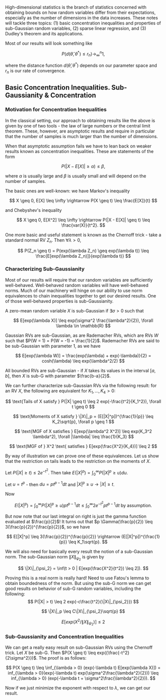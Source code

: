 
High-dimensional statistics is the branch of statistics concerned with obtaining bounds on how random variables differ from their expectations, especially as the number of dimensions in the data increases. These notes will tackle three topics: (1) basic concentration inequalities and properties of sub-Gaussian random variables, (2) sparse linear regression, and (3) Dudley's theorem and its applications.

Most of our results will look something like 

$$
P(d(\hat{\theta},\theta^*) \leq r_n) \rightarrow^{n}_{\infty} 1,
$$

where the distance function $d(\hat{\theta},\theta^*)$ depends on our parameter space and $r_n$ is our rate of convergence.

## Basic Concentration Inequalities. Sub-Gaussianity & Concentration
### Motivation for Concentration Inequalities
In the classical setting, our approach to obtaining results like the above is given by one of two tools - the law of large numbers or the central limit theorem. These, however, are asymptotic results and require in particular that the number of samples is much larger than the number of dimensions.

When that asymptotic assumption fails we have to lean back on weaker results known as concentration inequalities. These are statements of the form

$$
P(|X - E[X]| \geq \alpha) \leq \beta,
$$

where $\alpha$ is usually large and $\beta$ is usually small and will depend on the number of samples.

The basic ones are well-known: we have Markov's inequality

$$
X \geq 0, E[X] \leq \infty \rightarrow P(X \geq t) \leq \frac{E[X]}{t}
$$

and Chebyshev's inequality

$$
X \geq 0, E[X^2] \leq \infty \rightarrow P(|X - E[X]| \geq t) \leq \frac{var(X)}{t^2}.
$$

One more basic and useful statement is known as the Chernoff trick - take a standard normal RV $Z_n$. Then $\forall \lambda > 0$,

$$
P(Z_n \geq t) = P(exp(\lambda Z_n) \geq exp(\lambda t)) \leq \frac{E[exp(\lambda Z_n)]}{exp(\lambda t)}
$$


### Characterizing Sub-Gaussianity
Most of our results will require that our random variables are sufficiently well-behaved. Well-behaved random variables will have well-behaved norms. Much of our machinery will hinge on our ability to use norm equivalences to chain inequalities together to get our desired results. One of those well-behaved properties is sub-Gaussianity.

A zero-mean random variable $X$ is sub-Gaussian if $\exists \sigma > 0$ such that

$$
E[exp(\lambda X)] \leq exp(\sigma^2 \frac{\lambda^2}{2}), \forall \lambda \in \mathbb{R}
$$

Gaussian RVs are sub-Gaussian, as are Rademacher RVs, which are RVs $W$ such that $P(W = 1) = P(W = -1) = \frac{1}{2}$. Rademacher RVs are said to be sub-Gaussian with parameter 1, as we have 

$$
E[exp(\lambda W)] = \frac{exp(\lambda) + exp(-\lambda)}{2} = cosh(\lambda) \leq exp(\lambda^2/2)
$$

All bounded RVs are sub-Gaussian - if $X$ takes its values in the interval $[a,b]$, then $X$ is sub-G with parameter $\frac{b-a}{2}$.

We can further characterize sub-Gaussian RVs via the following result: for an RV $X$, the following are equivalent for $K_1, \dots, K_4 > 0$:

$$
\text{Tails of X satisfy } P(|X| \geq t) \leq 2 exp(-\frac{t^2}{K_1^2}), \forall t \geq 0
$$

$$
\text{Moments of X satisfy } \|X\|_p = (E[|X|^p])^{\frac{1}{p}} \leq K_2\sqrt{p}, \forall p \geq 1
$$

$$
\text{MGF of X satisfies } E[exp(\lambda^2 X^2)] \leq exp(K_3^2 \lambda^2), \forall |\lambda| \leq \frac{1}{K_3}
$$

$$
\text{MGF of } X^2 \text{ satisfies } E[exp(\frac{X^2}{K_4})] \leq 2
$$

By way of illustration we can prove one of these equivalences. Let us show that the restriction on tails leads to the restriction on the moments of $X$.

Let $P(|X| \geq t) \leq 2e^{-t^2}$. Then take $E(|X|^p) = \int_0^{\infty} P(|X|^p \geq u) du$. 

Let $u = t^p$ - then $du = pt^{p-1} dt$ and $|X|^p \geq u \rightarrow |X| \geq t$.

Now

$$
E(|X|^p) = \int_0^{\infty} P(|X|^p \geq u) pt^{p-1} dt \leq \int_0^{\infty} 2e^{-t^2} pt^{p-1} dt \text{ by assumption.}
$$

But now note that our last integral on right is just the gamma function evaluated at $\frac{p}{2}$! It turns out that $p \Gamma(\frac{p}{2}) \leq 3(\frac{p}{2})^{\frac{p}{2}}$, so we have

$$
E[|X|^p] \leq 3(\frac{p}{2})^{\frac{p}{2}} \rightarrow (E[|X|^p])^{\frac{1}{p}} \leq K_1\sqrt{p}.
$$

We will also need for basically every result the notion of a sub-Gaussian norm. The sub-Gaussian norm $\|X\|_{\psi_2}$ is given by 

$$
\|X\|_{\psi_2} = \inf(t > 0 | E[exp(\frac{X^2}{t^2}) \leq 2]).
$$

Proving this is a real norm is really hard! Need to use Fatou's lemma to obtain boundedness of the norm. But using the sub-G norm we can get good results on behavior of sub-G random variables, including the following:
$$
P(|X| > t) \leq 2 exp(-c\frac{t^2}{\|X\|_{\psi_2}})
$$

$$
\|X\|_p \leq C\|X\|_{\psi_2}\sqrt{p}
$$

$$
E[exp(X^2 / \|X\|_{\psi_2})] \leq 2
$$

### Sub-Gaussianity and Concentration Inequalities

We can get a really easy result on sub-Gaussian RVs using the Chernoff trick. Let $X$ be sub-G. Then $P(X \geq t) \leq exp({\frac{-t^2}{2\sigma^2}})$. The proof is as follows:

$$
P(X \geq t) \leq \inf_{\lambda > 0} (exp(-\lambda t) E[exp(\lambda X)]) = inf_{\lambda > 0}(exp(-\lambda t) exp(\sigma^2\frac{\lambda^2}{2})) \leq inf_{\lambda > 0} (exp(-\lambda t + \sigma^2\frac{\lambda^2}{2})).
$$

Now if we just minimize the exponent with respect to $\lambda$, we can get our result.
